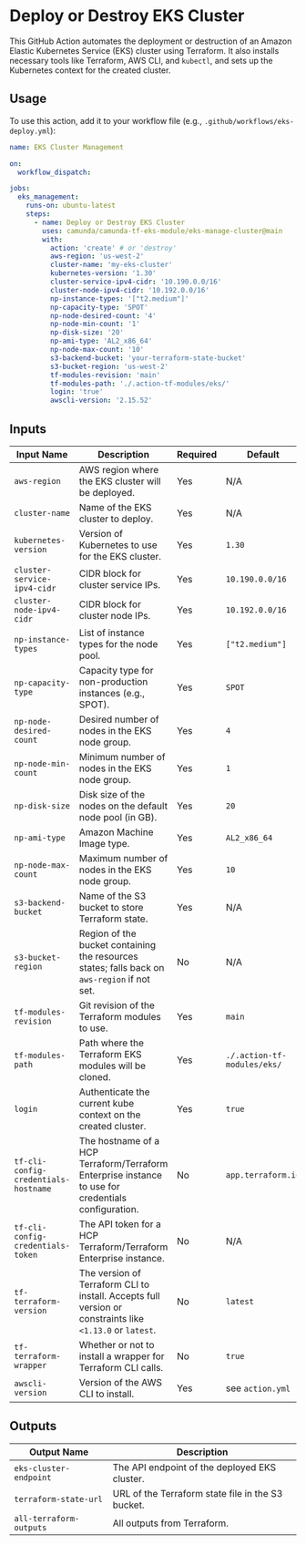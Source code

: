 # Deploy or Destroy EKS Cluster

This GitHub Action automates the deployment or destruction of an Amazon Elastic Kubernetes Service (EKS) cluster using Terraform. It also installs necessary tools like Terraform, AWS CLI, and `kubectl`, and sets up the Kubernetes context for the created cluster.

## Usage

To use this action, add it to your workflow file (e.g., `.github/workflows/eks-deploy.yml`):

```yaml
name: EKS Cluster Management

on:
  workflow_dispatch:

jobs:
  eks_management:
    runs-on: ubuntu-latest
    steps:
      - name: Deploy or Destroy EKS Cluster
        uses: camunda/camunda-tf-eks-module/eks-manage-cluster@main
        with:
          action: 'create' # or 'destroy'
          aws-region: 'us-west-2'
          cluster-name: 'my-eks-cluster'
          kubernetes-version: '1.30'
          cluster-service-ipv4-cidr: '10.190.0.0/16'
          cluster-node-ipv4-cidr: '10.192.0.0/16'
          np-instance-types: '["t2.medium"]'
          np-capacity-type: 'SPOT'
          np-node-desired-count: '4'
          np-node-min-count: '1'
          np-disk-size: '20'
          np-ami-type: 'AL2_x86_64'
          np-node-max-count: '10'
          s3-backend-bucket: 'your-terraform-state-bucket'
          s3-bucket-region: 'us-west-2'
          tf-modules-revision: 'main'
          tf-modules-path: './.action-tf-modules/eks/'
          login: 'true'
          awscli-version: '2.15.52'
```

## Inputs

| Input Name                          | Description                                                                                                  | Required | Default                          |
|-------------------------------------|--------------------------------------------------------------------------------------------------------------|----------|----------------------------------|
| `aws-region`                        | AWS region where the EKS cluster will be deployed.                                                           | Yes      | N/A                              |
| `cluster-name`                      | Name of the EKS cluster to deploy.                                                                           | Yes      | N/A                              |
| `kubernetes-version`                | Version of Kubernetes to use for the EKS cluster.                                                            | Yes      | `1.30`                           |
| `cluster-service-ipv4-cidr`         | CIDR block for cluster service IPs.                                                                          | Yes      | `10.190.0.0/16`                  |
| `cluster-node-ipv4-cidr`            | CIDR block for cluster node IPs.                                                                             | Yes      | `10.192.0.0/16`                  |
| `np-instance-types`                 | List of instance types for the node pool.                                                                    | Yes      | `["t2.medium"]`                  |
| `np-capacity-type`                  | Capacity type for non-production instances (e.g., SPOT).                                                     | Yes      | `SPOT`                           |
| `np-node-desired-count`             | Desired number of nodes in the EKS node group.                                                               | Yes      | `4`                              |
| `np-node-min-count`                 | Minimum number of nodes in the EKS node group.                                                               | Yes      | `1`                              |
| `np-disk-size`                      | Disk size of the nodes on the default node pool (in GB).                                                     | Yes      | `20`                             |
| `np-ami-type`                       | Amazon Machine Image type.                                                                                   | Yes      | `AL2_x86_64`                     |
| `np-node-max-count`                 | Maximum number of nodes in the EKS node group.                                                               | Yes      | `10`                             |
| `s3-backend-bucket`                 | Name of the S3 bucket to store Terraform state.                                                              | Yes      | N/A                              |
| `s3-bucket-region`                  | Region of the bucket containing the resources states; falls back on `aws-region` if not set.                 | No       | N/A                              |
| `tf-modules-revision`               | Git revision of the Terraform modules to use.                                                                | Yes      | `main`                           |
| `tf-modules-path`                   | Path where the Terraform EKS modules will be cloned.                                                         | Yes      | `./.action-tf-modules/eks/`      |
| `login`                             | Authenticate the current kube context on the created cluster.                                                | Yes      | `true`                           |
| `tf-cli-config-credentials-hostname`| The hostname of a HCP Terraform/Terraform Enterprise instance to use for credentials configuration.           | No       | `app.terraform.io`               |
| `tf-cli-config-credentials-token`   | The API token for a HCP Terraform/Terraform Enterprise instance.                                             | No       | N/A                              |
| `tf-terraform-version`              | The version of Terraform CLI to install. Accepts full version or constraints like `<1.13.0` or `latest`.     | No       | `latest`                         |
| `tf-terraform-wrapper`              | Whether or not to install a wrapper for Terraform CLI calls.                                                 | No       | `true`                           |
| `awscli-version`                    | Version of the AWS CLI to install.                                                                           | Yes      | see `action.yml`                        |

## Outputs

| Output Name                | Description                                                      |
|----------------------------|------------------------------------------------------------------|
| `eks-cluster-endpoint`     | The API endpoint of the deployed EKS cluster.                    |
| `terraform-state-url`      | URL of the Terraform state file in the S3 bucket.                |
| `all-terraform-outputs`    | All outputs from Terraform.                                      |
